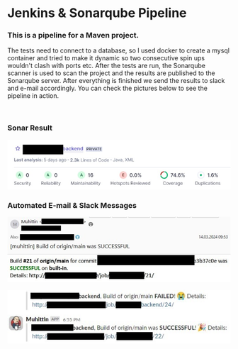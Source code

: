 # Jenkins & Sonarqube Pipeline

### This is a pipeline for a Maven project.

The tests need to connect to a database, so I used docker
to create a mysql container and tried to make it dynamic so two consecutive spin ups wouldn't
clash with ports etc. After the tests are run, the Sonarqube scanner is used to scan the project
and the results are published to the Sonarqube server. After everything is finished we send the
results to slack and e-mail accordingly. You can check the pictures below to see the pipeline in
action. 

<br/>

### Sonar Result
![SonarQube Analysis](./public/sonar-result.jpeg)
### Automated E-mail & Slack Messages
![SonarQube Analysis](./public/e-mail-message.jpeg)

![SonarQube Analysis](./public/slack-message.jpeg)